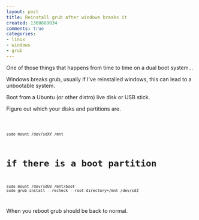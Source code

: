 ```yaml
---
layout: post
title: Reinstall grub after windows breaks it
created: 1360689034
comments: true
categories:
- linux
- windows
- grub
---
```

<p>One of those things that happens from time to time on a dual boot system...</p>

<p>Windows breaks grub, usually if I've reinstalled windows, this can lead to a unbootable system.</p>

<p>Boot from a Ubuntu (or other distro) live disk or USB stick.</p>

<p>Figure out which your disks and partitions are.</p>

<code>

    sudo mount /dev/sdXY /mnt
# if there is a boot partition
    sudo mount /dev/sdUV /mnt/boot
    sudo grub-install --recheck --root-directory=/mnt /dev/sdZ 

</code>

<p>When you reboot grub should be back to normal.</p>
